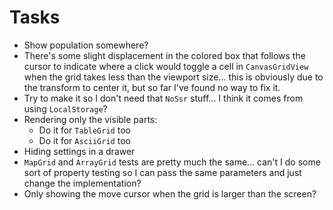# Tasks
* Show population somewhere?
* There's some slight displacement in the colored box that follows the cursor to indicate where a click would toggle a cell in `CanvasGridView` when the grid takes less than the viewport size... this is obviously due to the transform to center it, but so far I've found no way to fix it.
* Try to make it so I don't need that `NoSsr` stuff... I think it comes from using `LocalStorage`?
* Rendering only the visible parts:
  * Do it for `TableGrid` too
  * Do it for `AsciiGrid` too
* Hiding settings in a drawer
* `MapGrid` and `ArrayGrid` tests are pretty much the same... can't I do some sort of property testing so I can pass the same parameters and just change the implementation?
* Only showing the move cursor when the grid is larger than the screen?

